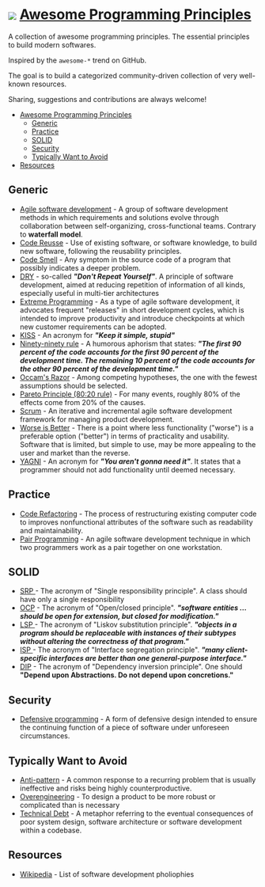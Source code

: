 # <img src="https://raw.githubusercontent.com/seyna/awesome-programming-principles/master/awesome-logo.png" align="absmiddle"/> <a href="http://awesome-ruby.com">Awesome Programming Principles</a>

A collection of awesome programming principles. The essential principles to build modern softwares.

Inspired by the `awesome-*` trend on GitHub.

The goal is to build a categorized community-driven collection of very well-known resources.

Sharing, suggestions and contributions are always welcome!

* [Awesome Programming Principles](#awesome-Programming-Prindiples)
  * [Generic](#generic)
  * [Practice](#practice)
  * [SOLID](#solid)
  * [Security](#security)  
  * [Typically Want to Avoid](#typically-want-to-avoid)
* [Resources](#resources)

## Generic

* [Agile software development](http://en.wikipedia.org/wiki/Agile_software_development) - A group of software development methods in which requirements and solutions evolve through collaboration between self-organizing, cross-functional teams. Contrary to **waterfall model**.
* [Code Reusse](http://en.wikipedia.org/wiki/Code_reuse) - Use of existing software, or software knowledge, to build new software, following the reusability principles.
* [Code Smell](http://en.wikipedia.org/wiki/Code_smell) - Any symptom in the source code of a program that possibly indicates a deeper problem.
* [DRY](http://en.wikipedia.org/wiki/Don't_repeat_yourself) - so-called _**"Don't Repeat Yourself"**_. A principle of software development, aimed at reducing repetition of information of all kinds, especially useful in multi-tier architectures
* [Extreme Programming](http://en.wikipedia.org/wiki/Extreme_programming) - As a type of agile software development, it advocates frequent "releases" in short development cycles, which is intended to improve productivity and introduce checkpoints at which new customer requirements can be adopted.
* [KISS](http://en.wikipedia.org/wiki/KISS_principle) - An acronym for _**"Keep it simple, stupid"**_
* [Ninety-ninety rule](http://en.wikipedia.org/wiki/Ninety-ninety_rule) - A humorous aphorism that states: _**"The first 90 percent of the code accounts for the first 90 percent of the development time. The remaining 10 percent of the code accounts for the other 90 percent of the development time."**_
* [Occam's Razor](http://en.wikipedia.org/wiki/Occam%27s_razor) - Among competing hypotheses, the one with the fewest assumptions should be selected.
* [Pareto Principle (80:20 rule)](http://en.wikipedia.org/wiki/Pareto_principle#In_software) - For many events, roughly 80% of the effects come from 20% of the causes.
* [Scrum](http://en.wikipedia.org/wiki/Scrum) - An iterative and incremental agile software development framework for managing product development.
* [Worse is Better](http://en.wikipedia.org/wiki/Worse_is_better) - There is a point where less functionality ("worse") is a preferable option ("better") in terms of practicality and usability. Software that is limited, but simple to use, may be more appealing to the user and market than the reverse.
* [YAGNI](http://en.wikipedia.org/wiki/KISS_principle) - An acronym for _**"You aren't gonna need it"**_. It states that a programmer should not add functionality until deemed necessary.

## Practice

* [Code Refactoring](http://en.wikipedia.org/wiki/Code_refactoring) - The process of restructuring existing computer code to improves nonfunctional attributes of the software such as readability and maintainability.
* [Pair Programming](http://en.wikipedia.org/wiki/Pair_programming) - An agile software development technique in which two programmers work as a pair together on one workstation.


## SOLID

* [SRP ](http://en.wikipedia.org/wiki/Single_responsibility_principle) - The acronym of "Single responsibility principle". A class should have only a single responsibility
* [OCP](http://en.wikipedia.org/wiki/Open/closed_principle) - The acronym of "Open/closed principle". _**"software entities … should be open for extension, but closed for modification."**_
* [LSP ](http://en.wikipedia.org/wiki/Liskov_substitution_principle) - The acronym of "Liskov substitution principle".  _**"objects in a program should be replaceable with instances of their subtypes without altering the correctness of that program."**_
* [ISP ](http://en.wikipedia.org/wiki/Interface_segregation_principle) - The acronym of "Interface segregation principle". _**"many client-specific interfaces are better than one general-purpose interface."**_
* [DIP](http://en.wikipedia.org/wiki/Dependency_inversion_principle) - The acronym of "Dependency inversion principle". One should **"Depend upon Abstractions. Do not depend upon concretions."**

## Security
* [Defensive programming](http://en.wikipedia.org/wiki/Defensive_programming) -  A form of defensive design intended to ensure the continuing function of a piece of software under unforeseen circumstances.

## Typically Want to Avoid

* [Anti-pattern](http://en.wikipedia.org/wiki/Anti-pattern) - A common response to a recurring problem that is usually ineffective and risks being highly counterproductive.
* [Overengineering](http://en.wikipedia.org/wiki/Overengineering) - To design a product to be more robust or complicated than is necessary
* [Technical Debt](http://en.wikipedia.org/wiki/Technical_debt) - A metaphor referring to the eventual consequences of poor system design, software architecture or software development within a codebase.

## Resources

* [Wikipedia](http://en.wikipedia.org/wiki/List_of_software_development_philosophies) - List of software development pholiophies
